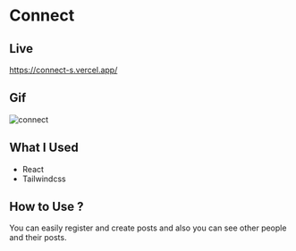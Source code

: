 # Connect

## Live
https://connect-s.vercel.app/

## Gif
![connect](https://user-images.githubusercontent.com/118964736/223384919-62353daf-edde-4285-b069-3d2f30bb47fd.gif)

## What I Used
- React 
- Tailwindcss

## How to Use ? 
You can easily register and create posts and also you can see other people and their posts.
